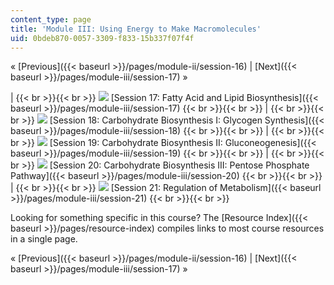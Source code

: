 ```yaml
---
content_type: page
title: 'Module III: Using Energy to Make Macromolecules'
uid: 0bdeb870-0057-3309-f833-15b337f07f4f
---
```


« [Previous]({{< baseurl >}}/pages/module-ii/session-16) | [Next]({{< baseurl >}}/pages/module-iii/session-17) »

|  {{< br >}}{{< br >}} ![](BASEURL_PLACEHOLDER/resources/session_19) [Session 17: Fatty Acid and Lipid Biosynthesis]({{< baseurl >}}/pages/module-iii/session-17) {{< br >}}{{< br >}}  |  {{< br >}}{{< br >}} ![](BASEURL_PLACEHOLDER/resources/session_18_new) [Session 18: Carbohydrate Biosynthesis I: Glycogen Synthesis]({{< baseurl >}}/pages/module-iii/session-18) {{< br >}}{{< br >}}  |  {{< br >}}{{< br >}} ![](BASEURL_PLACEHOLDER/resources/session_21) [Session 19: Carbohydrate Biosynthesis II: Gluconeogenesis]({{< baseurl >}}/pages/module-iii/session-19) {{< br >}}{{< br >}}  |  {{< br >}}{{< br >}} ![](BASEURL_PLACEHOLDER/resources/session_22) [Session 20: Carbohydrate Biosynthesis III: Pentose Phosphate Pathway]({{< baseurl >}}/pages/module-iii/session-20) {{< br >}}{{< br >}}  |  {{< br >}}{{< br >}} ![](BASEURL_PLACEHOLDER/resources/session_23) [Session 21: Regulation of Metabolism]({{< baseurl >}}/pages/module-iii/session-21) {{< br >}}{{< br >}}  

Looking for something specific in this course? The [Resource Index]({{< baseurl >}}/pages/resource-index) compiles links to most course resources in a single page.

« [Previous]({{< baseurl >}}/pages/module-ii/session-16) | [Next]({{< baseurl >}}/pages/module-iii/session-17) »
